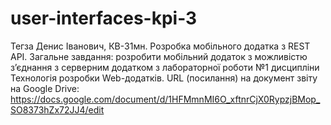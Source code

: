 # user-interfaces-kpi-3

Тегза Денис Іванович, КВ-31мн.
Розробка мобільного додатка з REST API.
Загальне завдання: розробити мобільний додаток з можливістю з’єднання з серверним додатком з лабораторної роботи №1 дисципліни Технологія розробки Web-додатків.
URL (посилання) на документ звіту на Google Drive:
https://docs.google.com/document/d/1HFMmnMI6O_xftnrCjX0RypzjBMop_SO8373hZx72JJ4/edit